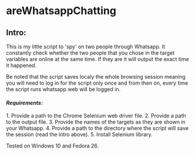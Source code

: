 # areWhatsappChatting
<h2>Intro:</h2>
This is my little script to 'spy' on two people through Whatsapp.
It constantly check whether the two people that you chose in the target variables
are online at the same time.
If they are it will output the exact time it happened.

Be noted that the script saves localy the whole browsing session meaning you will need to log in for the script
only once and from then on, every time the script runs whatsapp web will be logged in.

<h4><i>Requirements:</i></h4>
1. Provide a path to the Chrome Selenium web driver file.</ br>
2. Provide a path to the output file.</ br>
3. Provide the names of the targets as they are shown in your Whatsapp.</ br>
4. Provide a path to the directory where the script will save the session (read the intro above).</ br>
5. Install Selenium library.</ br></ br>

Tested on Windows 10 and Fedora 26.
